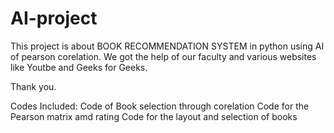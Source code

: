 # AI-project
This project is about BOOK RECOMMENDATION SYSTEM in python using AI of pearson corelation.
We got the help of our faculty and various websites like Youtbe and Geeks for Geeks.

Thank you.

Codes Included: 
Code of Book selection through corelation
Code for the Pearson matrix amd rating 
Code for the layout and selection of books 
